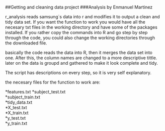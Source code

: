 ##Getting and cleaning data project
###Analysis by Enmanuel Martinez

r_analysis reads samsung`s data into r and modifies it to output a clean and tidy data set. If you want the function to work you would have all the necesary txt files in the working directory and have some of the packages installed. If you rather copy the commands into R and go step by step through the code, you could also change the working directories through the downloaded file.

basically the code reads the data into R, then it merges the data set into one. After this, the column names are changed to a more descriptive tittle. later on the data is groupd and gathered to make it look complete and tidy. 

The script has descriptions on every step, so it is very self explanatory.

the necesary files for the function to work are:

*features.txt
*subject_test.txt   
*subject_train.txt   
*tidy_data.txt       
*X_test.txt         
*X_train.txt         
*y_test.txt        
*y_train.txt